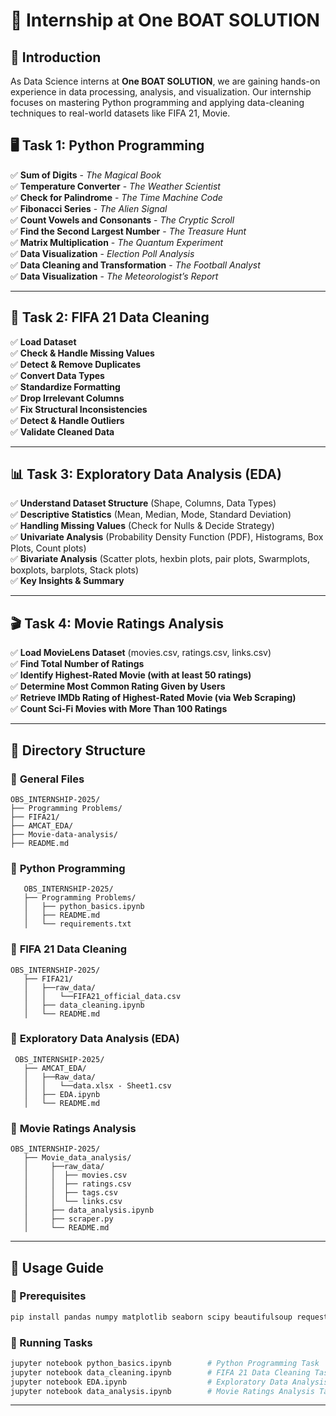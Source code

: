 # 🎯 Internship at One BOAT SOLUTION

## 🌟 Introduction

As Data Science interns at **One BOAT SOLUTION**, we are gaining hands-on experience in data processing, analysis, and visualization. Our internship focuses on mastering Python programming and applying data-cleaning techniques to real-world datasets like FIFA 21, Movie.

## 🖥️ Task 1: Python Programming

✅ **Sum of Digits** - _The Magical Book_  
✅ **Temperature Converter** - _The Weather Scientist_  
✅ **Check for Palindrome** - _The Time Machine Code_  
✅ **Fibonacci Series** - _The Alien Signal_  
✅ **Count Vowels and Consonants** - _The Cryptic Scroll_  
✅ **Find the Second Largest Number** - _The Treasure Hunt_  
✅ **Matrix Multiplication** - _The Quantum Experiment_  
✅ **Data Visualization** - _Election Poll Analysis_  
✅ **Data Cleaning and Transformation** - _The Football Analyst_  
✅ **Data Visualization** - _The Meteorologist’s Report_

---

## 🧹 Task 2: FIFA 21 Data Cleaning

✅ **Load Dataset**  
✅ **Check & Handle Missing Values**  
✅ **Detect & Remove Duplicates**  
✅ **Convert Data Types**  
✅ **Standardize Formatting**  
✅ **Drop Irrelevant Columns**  
✅ **Fix Structural Inconsistencies**  
✅ **Detect & Handle Outliers**  
✅ **Validate Cleaned Data**

---

## 📊 Task 3: Exploratory Data Analysis (EDA)

✅ **Understand Dataset Structure** (Shape, Columns, Data Types)  
✅ **Descriptive Statistics** (Mean, Median, Mode, Standard Deviation)  
✅ **Handling Missing Values** (Check for Nulls & Decide Strategy)  
✅ **Univariate Analysis** (Probability Density Function (PDF), Histograms, Box Plots, Count plots)  
✅ **Bivariate Analysis** (Scatter plots, hexbin plots, pair plots, Swarmplots, boxplots, barplots, Stack plots)  
✅ **Key Insights & Summary**

---

## 🎬 Task 4: Movie Ratings Analysis

✅ **Load MovieLens Dataset** (movies.csv, ratings.csv, links.csv)  
✅ **Find Total Number of Ratings**  
✅ **Identify Highest-Rated Movie (with at least 50 ratings)**  
✅ **Determine Most Common Rating Given by Users**  
✅ **Retrieve IMDb Rating of Highest-Rated Movie (via Web Scraping)**  
✅ **Count Sci-Fi Movies with More Than 100 Ratings**

---

## 📂 Directory Structure

### 📁 **General Files**

```
OBS_INTERNSHIP-2025/
├── Programming Problems/
├── FIFA21/
├── AMCAT_EDA/
├── Movie-data-analysis/
├── README.md

```

### 📁 **Python Programming**

```
   OBS_INTERNSHIP-2025/
   ├── Programming Problems/
   │   ├── python_basics.ipynb
   │   ├── README.md
   │   └── requirements.txt
```

### 📁 **FIFA 21 Data Cleaning**

```
OBS_INTERNSHIP-2025/
   ├── FIFA21/
   │   ├──raw_data/
   │   │   └──FIFA21_official_data.csv
   │   ├── data_cleaning.ipynb
   │   └── README.md
```

### 📁 **Exploratory Data Analysis (EDA)**

```
 OBS_INTERNSHIP-2025/
   ├── AMCAT_EDA/
   │   ├──Raw_data/
   │   │   └──data.xlsx - Sheet1.csv
   │   ├── EDA.ipynb
   │   └── README.md
```

### 📁 **Movie Ratings Analysis**

```
OBS_INTERNSHIP-2025/
   ├── Movie_data_analysis/
   │     ├──raw_data/
   │     │  ├── movies.csv
   │     │  ├── ratings.csv
   │     │  ├── tags.csv
   │     │  └── links.csv
   │     ├── data_analysis.ipynb
   │     ├── scraper.py
   │     └── README.md
```

---

## 🚀 Usage Guide

### 📌 Prerequisites

```bash
pip install pandas numpy matplotlib seaborn scipy beautifulsoup requests
```

### 📌 Running Tasks

```bash
jupyter notebook python_basics.ipynb        # Python Programming Task
jupyter notebook data_cleaning.ipynb        # FIFA 21 Data Cleaning Task
jupyter notebook EDA.ipynb                  # Exploratory Data Analysis Task
jupyter notebook data_analysis.ipynb        # Movie Ratings Analysis Task
```

---
